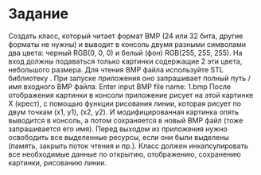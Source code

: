 # Задание

Создать класс, который читает формат BMP (24 или 32 бита, другие форматы не нужны) и выводит в консоль двумя разными символами два цвета: черный RGB(0, 0, 0) и белый (фон) RGB(255, 255, 255). На вход должны подаваться только картинки содержащие 2 эти цвета, небольшого размера. Для чтения BMP файла используйте STL библиотеку <fstream>. При запуске приложения оно запрашивает полный путь / имя входного BMP файла: Enter input BMP file name: 1.bmp
После отображения картинки в консоли приложение рисует на этой картинке Х (крест), с помощью функции рисования линии, которая рисует по двум точкам (x1, y1), (x2, y2). И модифицированная картинка опять выводится в консоль, а потом сохраняется в новый BMP файл (тоже запрашивается его имя).
Перед выходом из приложения нужно освободить все выделенные ресурсы, если они были выделены (память, закрыть поток чтения и пр.). Класс должен инкапсулировать все необходимые данные по открытию, отображению, сохранению картинки, рисованию линии.
